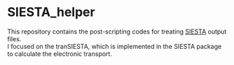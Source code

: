 # SIESTA_helper
This repository contains the post-scripting codes for treating [SIESTA](https://siesta-project.org/siesta/index.html) output files.  
I focused on the tranSIESTA, which is implemented in the SIESTA package to calculate the electronic transport.  
